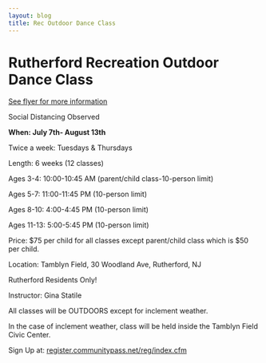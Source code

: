 ```yaml
---
layout: blog
title: Rec Outdoor Dance Class
---
```



# Rutherford Recreation Outdoor Dance Class

[See flyer for more information](https://storage.googleapis.com/static.rutherford-nj.com/recreation/posts/RecDance.pdf)

Social Distancing Observed

 

**When: July 7th- August 13th**

Twice a week: Tuesdays & Thursdays

Length: 6 weeks (12 classes)

Ages 3-4: 10:00-10:45 AM (parent/child class-10-person limit)

Ages 5-7: 11:00-11:45 PM (10-person limit)

Ages 8-10: 4:00-4:45 PM (10-person limit)

Ages 11-13: 5:00-5:45 PM (10-person limit)

Price: $75 per child for all classes except parent/child class which is $50 per child.

 

Location: Tamblyn Field, 30 Woodland Ave, Rutherford, NJ

Rutherford Residents Only! 

 

Instructor: Gina Statile

All classes will be OUTDOORS except for inclement weather.      

In the case of inclement weather, class will be held inside the Tamblyn Field Civic Center.

 

Sign Up at: [register.communitypass.net/reg/index.cfm](https://register.communitypass.net/reg/index.cfm)





 
